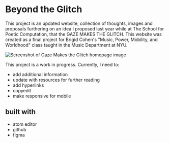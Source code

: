 # Beyond the Glitch
This project is an updated website, collection of thoughts, images and proposals furthering on an idea I proposed last year while at The School for Poetic Computation, that the GAZE MAKES THE GLITCH. This website was created as a final project for Brigid Cohen's "Music, Power, Mobility, and Worldhood" class taught in the Music Department at NYU.

![Screenshot of Gaze Makes the Glitch homepage image](https://github.com/cyberwitch666/Beyond-the-Glitch/blob/main/images/homepage.png)

This project is a work in progress. Currently, I need to:
* add additional information
* update with resources for further reading
* add hyperlinks
* copyedit
* make responsive for mobile

## built with
* atom editor
* github
* figma
